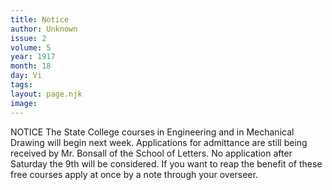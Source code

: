 ```yaml
---
title: Notice
author: Unknown
issue: 2
volume: 5
year: 1917
month: 18
day: Vi
tags:
layout: page.njk
image:
---
```

NOTICE       The State College courses in Engineering and in Mechanical Drawing will begin next week. Applications for admittance are still being received by Mr. Bonsall of the School of Letters. No application after Saturday the 9th will be considered. If you want to reap the benefit of these free courses apply at once by a note through your overseer. 


